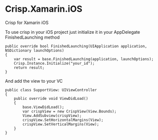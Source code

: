 # Crisp.Xamarin.iOS
Crisp for Xamarin iOS

To use crisp in your iOS project just initialize it in your 
AppDelegate FinishedLaunching method
```
public override bool FinishedLaunching(UIApplication application, NSDictionary launchOptions)
{
    var result = base.FinishedLaunching(application, launchOptions);
    Crisp.Instance.Initialize("your_id");
    return result;
}
 ```

And add the view to your VC

```
public class SupportView: UIViewController
{
    public override void ViewDidLoad()
    {
        base.ViewDidLoad();
        var crispView = new CrispView(View.Bounds);
        View.AddSubview(crispView);
        crispView.SetHorizontalMargins(View);
        crispView.SetVerticalMargins(View);
    }
}
```
